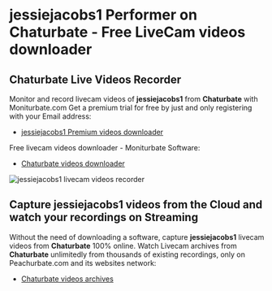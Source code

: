 # jessiejacobs1 Performer on Chaturbate - Free LiveCam videos downloader

## Chaturbate Live Videos Recorder

Monitor and record livecam videos of **jessiejacobs1** from **Chaturbate** with Moniturbate.com
Get a premium trial for free by just and only registering with your Email address:
* [jessiejacobs1 Premium videos downloader](https://moniturbate.com/request-demo-licence-key.html)

Free livecam videos downloader - Moniturbate Software:
* [Chaturbate videos downloader](https://moniturbate.com/moniturbate-download-software.html)

![jessiejacobs1 livecam videos recorder](https://peachurnet.com/templates/moniturbate-software.png)


## Capture jessiejacobs1 videos from the Cloud and watch your recordings on Streaming

Without the need of downloading a software, capture **jessiejacobs1** livecam videos from **Chaturbate** 100% online.
Watch Livecam archives from **Chaturbate** unlimitedly from thousands of existing recordings, only on Peachurbate.com and its websites network:
* [Chaturbate videos archives](https://peachurnet.com/)